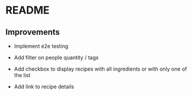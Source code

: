 # README

## Improvements

- Implement e2e testing

- Add filter on people quantity / tags

- Add checkbox to display recipes with all ingredients or with only one of the list

- Add link to recipe details

